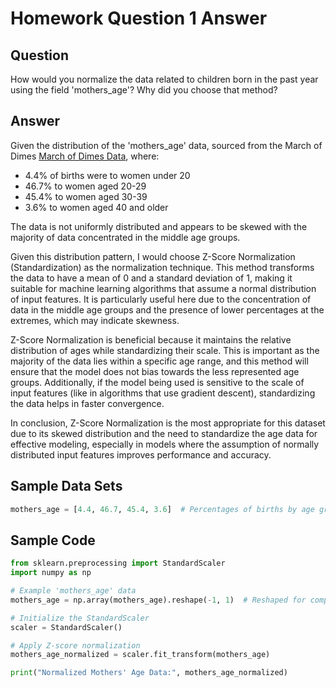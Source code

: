 
# Homework Question 1 Answer

## Question
How would you normalize the data related to children born in the past year using the field 'mothers_age'? Why did you choose that method?

## Answer
Given the distribution of the 'mothers_age' data, sourced from the March of Dimes [March of Dimes Data](https://www.marchofdimes.org/peristats/data?reg=99&top=2&stop=2&lev=1&slev=1&obj=1), where:
- 4.4% of births were to women under 20
- 46.7% to women aged 20-29
- 45.4% to women aged 30-39
- 3.6% to women aged 40 and older

The data is not uniformly distributed and appears to be skewed with the majority of data concentrated in the middle age groups.

Given this distribution pattern, I would choose Z-Score Normalization (Standardization) as the normalization technique. This method transforms the data to have a mean of 0 and a standard deviation of 1, making it suitable for machine learning algorithms that assume a normal distribution of input features. It is particularly useful here due to the concentration of data in the middle age groups and the presence of lower percentages at the extremes, which may indicate skewness.

Z-Score Normalization is beneficial because it maintains the relative distribution of ages while standardizing their scale. This is important as the majority of the data lies within a specific age range, and this method will ensure that the model does not bias towards the less represented age groups. Additionally, if the model being used is sensitive to the scale of input features (like in algorithms that use gradient descent), standardizing the data helps in faster convergence.

In conclusion, Z-Score Normalization is the most appropriate for this dataset due to its skewed distribution and the need to standardize the age data for effective modeling, especially in models where the assumption of normally distributed input features improves performance and accuracy.

## Sample Data Sets
```python
mothers_age = [4.4, 46.7, 45.4, 3.6]  # Percentages of births by age group
```

## Sample Code
```python
from sklearn.preprocessing import StandardScaler
import numpy as np

# Example 'mothers_age' data
mothers_age = np.array(mothers_age).reshape(-1, 1)  # Reshaped for compatibility with StandardScaler

# Initialize the StandardScaler
scaler = StandardScaler()

# Apply Z-score normalization
mothers_age_normalized = scaler.fit_transform(mothers_age)

print("Normalized Mothers' Age Data:", mothers_age_normalized)
```
